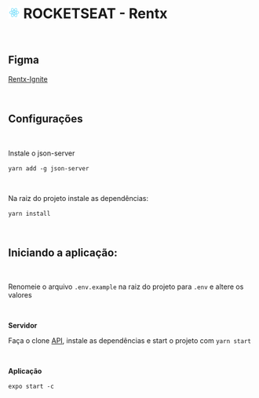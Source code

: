 # <img height="24" src="https://raw.githubusercontent.com/github/explore/80688e429a7d4ef2fca1e82350fe8e3517d3494d/topics/react/react.png" alt="React Native" title="React Native"/> ROCKETSEAT - Rentx

<br />

## Figma

[Rentx-Ignite](https://www.figma.com/file/VrlBE1MjvDv0vq3gCvwvGE/RentX-Ignite)

<br />

## Configurações

<br />

Instale o json-server

```
yarn add -g json-server
```

<br />

Na raiz do projeto instale as dependências:

```
yarn install
```

<br />

## Iniciando a aplicação:

<br />

Renomeie o arquivo `.env.example` na raiz do projeto para `.env` e altere os valores

<br />

**Servidor**

Faça o clone [API](https://github.com/rodrigorgtic/rentx-api-ignite), instale as dependências e start o projeto com `yarn start`

<br />

**Aplicação**

```
expo start -c
```
